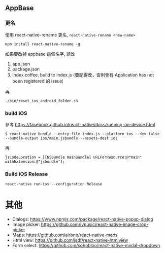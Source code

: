 ## AppBase

### 更名

使用 react-native-rename 更名, `react-native-rename <new-name>`

    npm install react-native-rename -g

如果要改掉 appbase 這個名字, 請改
1. app.json
2. package.json
3. index.coffee, build to index.js (要記得改，否則會有 Application <appname> has not been registered 的 issue)

再

    ./bin/reset_ios_android_folder.sh

### build iOS

參考 https://facebook.github.io/react-native/docs/running-on-device.html

    $ react-native bundle --entry-file index.js --platform ios --dev false --bundle-output ios/main.jsbundle --assets-dest ios

再

    jsCodeLocation = [[NSBundle mainBundle] URLForResource:@"main" withExtension:@"jsbundle"];


### Build iOS Release

    react-native run-ios --configuration Release


其他
====
- Dialogs: https://www.npmjs.com/package/react-native-popup-dialog
- Image picker: https://github.com/ivpusic/react-native-image-crop-picker
- Maps: https://github.com/airbnb/react-native-maps
- Html view: https://github.com/jsdf/react-native-htmlview
- Form select: https://github.com/sohobloo/react-native-modal-dropdown




